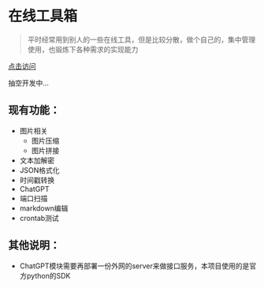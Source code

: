 # 在线工具箱
> 平时经常用到别人的一些在线工具，但是比较分散，做个自己的，集中管理使用，也锻炼下各种需求的实现能力

[点击访问](https://toolbox.lvpeng990324.cn/)

抽空开发中...

## 现有功能：
- 图片相关
  - 图片压缩
  - 图片拼接
- 文本加解密
- JSON格式化
- 时间戳转换
- ChatGPT
- 端口扫描
- markdown编辑
- crontab测试

## 其他说明：
- ChatGPT模块需要再部署一份外网的server来做接口服务，本项目使用的是官方python的SDK